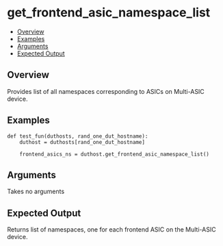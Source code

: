 # get_frontend_asic_namespace_list

- [Overview](#overview)
- [Examples](#examples)
- [Arguments](#arguments)
- [Expected Output](#expected-output)

## Overview
Provides list of all namespaces corresponding to ASICs on Multi-ASIC device.

## Examples
```
def test_fun(duthosts, rand_one_dut_hostname):
    duthost = duthosts[rand_one_dut_hostname]

    frontend_asics_ns = duthost.get_frontend_asic_namespace_list()
```

## Arguments
Takes no arguments

## Expected Output
Returns list of namespaces, one for each frontend ASIC on the Multi-ASIC device.
